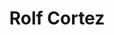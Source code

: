 ---
layout: autor
title: Rolf Cortez
posicion: 
generosAutor: Romance
selloAutor:
paisAutor:
selloAutor:

imagenAutor:
---
